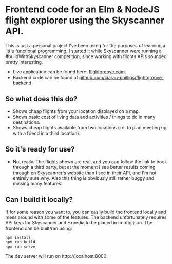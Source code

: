 # Frontend code for an Elm & NodeJS flight explorer using the Skyscanner API. 

This is just a personal project I've been using for the purposes of learning a little functional programming.
I started it while Skyscanner were running a #buildWithSkyscanner competition, since working with flights APIs sounded pretty interesting.

* Live application can be found here: [flightgroove.com](http://flightgroove.com).
* Backend code can be found at [github.com/ciaran-phillips/flightgroove-backend](http://github.com/ciaran-phillips/flightgroove-backend).

## So what does this do?

* Shows cheap flights from your location displayed on a map. 
* Shows basic cost of living data and activities / things to do in many destinations.
* Shows cheap flights available from two locations (i.e. to plan meeting up with a friend in a third location).

## So it's ready for use?

* Not really. The flights shown are real, and you can follow the link to book through a third party, but at the moment I 
see better results coming through on Skyscanner's website than I see in their API, and I'm not entirely sure why. Also this thing is
obviously still rather buggy and missing many features.

## Can I build it locally?

If for some reason you want to, you can easily build the frontend locally and mess around with some of the features. 
The backend unfortunately requires API keys for Skyscanner and Expedia to be placed in config.json.
The frontend can be built/ran using:

```
npm install
npm run build
npm run serve
```

The dev server will run on http://localhost:8000.